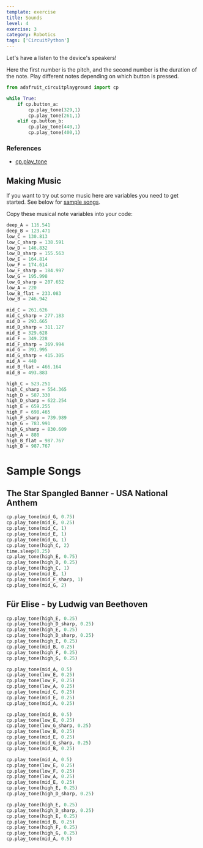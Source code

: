 ```yaml
---
template: exercise
title: Sounds
level: 4
exercise: 3
category: Robotics
tags: ['CircuitPython']
---
```


Let's have a listen to the device's speakers!

Here the first number is the pitch, and the second number is the duration of the note. Play different notes depending on which button is pressed.

```python
from adafruit_circuitplayground import cp

while True:
    if cp.button_a:
        cp.play_tone(329,1)
        cp.play_tone(261,1)
    elif cp.button_b:
        cp.play_tone(440,1)
        cp.play_tone(400,1)
```

### References

- [cp.play_tone](https://docs.circuitpython.org/projects/circuitplayground/en/latest/api.html#adafruit_circuitplayground.circuit_playground_base.CircuitPlaygroundBase.play_tone)

## Making Music

If you want to try out some music here are variables you need to get started. See below for [sample songs](http://opensource.morganstanley.com/exercises/fr-CA/circuitpython/robotics/E3/#sample-songs).

Copy these musical note variables into your code:

```python
deep_A = 116.541
deep_B = 123.471
low_C = 130.813
low_C_sharp = 138.591
low_D = 146.832
low_D_sharp = 155.563
low_E = 164.814
low_F = 174.614
low_F_sharp = 184.997
low_G = 195.998
low_G_sharp = 207.652
low_A = 220
low_B_flat = 233.083
low_B = 246.942

mid_C = 261.626
mid_C_sharp = 277.183
mid_D = 293.665
mid_D_sharp = 311.127
mid_E = 329.628
mid_F = 349.228
mid_F_sharp = 369.994
mid_G = 391.995
mid_G_sharp = 415.305
mid_A = 440
mid_B_flat = 466.164
mid_B = 493.883

high_C = 523.251
high_C_sharp = 554.365
high_D = 587.330
high_D_sharp = 622.254
high_E = 659.255
high_F = 698.465
high_F_sharp = 739.989
high_G = 783.991
high_G_sharp = 830.609
high_A = 880
high_B_flat = 987.767
high_B = 987.767
```

# Sample Songs

## The Star Spangled Banner - USA National Anthem

```python
cp.play_tone(mid_G, 0.75)
cp.play_tone(mid_E, 0.25)
cp.play_tone(mid_C, 1)
cp.play_tone(mid_E, 1)
cp.play_tone(mid_G, 1)
cp.play_tone(high_C, 2)
time.sleep(0.25)
cp.play_tone(high_E, 0.75)
cp.play_tone(high_D, 0.25)
cp.play_tone(high_C, 1)
cp.play_tone(mid_E, 1)
cp.play_tone(mid_F_sharp, 1)
cp.play_tone(mid_G, 2)
```

## Für Elise - by Ludwig van Beethoven

```python
cp.play_tone(high_E, 0.25)
cp.play_tone(high_D_sharp, 0.25)
cp.play_tone(high_E, 0.25)
cp.play_tone(high_D_sharp, 0.25)
cp.play_tone(high_E, 0.25)
cp.play_tone(mid_B, 0.25)
cp.play_tone(high_F, 0.25)
cp.play_tone(high_G, 0.25)

cp.play_tone(mid_A, 0.5)
cp.play_tone(low_E, 0.25)
cp.play_tone(low_F, 0.25)
cp.play_tone(low_A, 0.25)
cp.play_tone(mid_C, 0.25)
cp.play_tone(mid_E, 0.25)
cp.play_tone(mid_A, 0.25)

cp.play_tone(mid_B, 0.5)
cp.play_tone(low_E, 0.25)
cp.play_tone(low_G_sharp, 0.25)
cp.play_tone(low_B, 0.25)
cp.play_tone(mid_E, 0.25)
cp.play_tone(mid_G_sharp, 0.25)
cp.play_tone(mid_B, 0.25)

cp.play_tone(mid_A, 0.5)
cp.play_tone(low_E, 0.25)
cp.play_tone(low_F, 0.25)
cp.play_tone(low_A, 0.25)
cp.play_tone(mid_E, 0.25)
cp.play_tone(high_E, 0.25)
cp.play_tone(high_D_sharp, 0.25)

cp.play_tone(high_E, 0.25)
cp.play_tone(high_D_sharp, 0.25)
cp.play_tone(high_E, 0.25)
cp.play_tone(mid_B, 0.25)
cp.play_tone(high_F, 0.25)
cp.play_tone(high_G, 0.25)
cp.play_tone(mid_A, 0.5)
```
